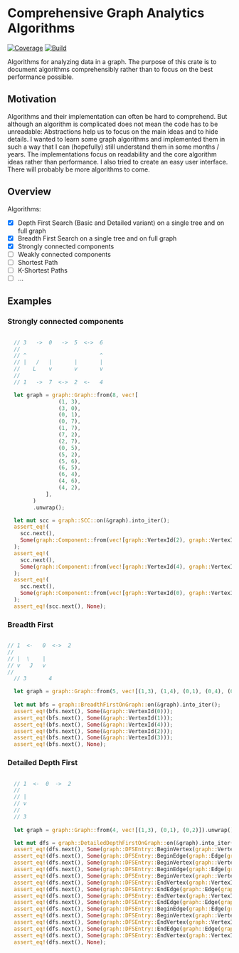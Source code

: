 # Comprehensive Graph Analytics Algorithms

[![Coverage](https://codecov.io/gh/jvolmer/graph/branch/main/graph/badge.svg)](https://codecov.io/gh/jvolmer/graph) [![Build](https://github.com/jvolmer/graph/actions/workflows/ci.yml/badge.svg)](https://github.com/jvolmer/graph/actions/workflows/ci.yml)

Algorithms for analyzing data in a graph. The purpose of this crate is to document algorithms comprehensibly rather than to focus on the best performance possible.

## Motivation

Algorithms and their implementation can often be hard to comprehend. But although an algorithm is complicated does not mean the code has to be unreadable: Abstractions help us to focus on the main ideas and to hide details. I wanted to learn some graph algorithms and implemented them in such a way that I can (hopefully) still understand them in some months / years. The implementations focus on readability and the core algorithm ideas rather than performance. I also tried to create an easy user interface. There will probably be more algorithms to come.

## Overview

Algorithms:
- [x] Depth First Search (Basic and Detailed variant) on a single tree and on full graph
- [x] Breadth First Search on a single tree and on full graph
- [x] Strongly connected components
- [ ] Weakly connected components
- [ ] Shortest Path
- [ ] K-Shortest Paths
- [ ] ...

## Examples

### Strongly connected components
```rust

  // 3   ->  0   ->  5  <->  6
  //
  // ^                       ^
  // |   /   |       |       |
  //    L    v       v       v
  //
  // 1   ->  7  <->  2  <-   4

  let graph = graph::Graph::from(8, vec![
                (1, 3),
                (3, 0),
                (0, 1),
                (0, 7),
                (1, 7),
                (7, 2),
                (2, 7),
                (0, 5),
                (5, 2),
                (5, 6),
                (6, 5),
                (6, 4),
                (4, 6),
                (4, 2),
            ],
        )
        .unwrap();

  let mut scc = graph::SCC::on(&graph).into_iter();
  assert_eq!(
    scc.next(),
    Some(graph::Component::from(vec![graph::VertexId(2), graph::VertexId(7)]))
  );
  assert_eq!(
    scc.next(),
    Some(graph::Component::from(vec![graph::VertexId(4), graph::VertexId(5), graph::VertexId(6)]))
  );
  assert_eq!(
    scc.next(),
    Some(graph::Component::from(vec![graph::VertexId(0), graph::VertexId(1), graph::VertexId(3)]))
  );
  assert_eq!(scc.next(), None);

```

### Breadth First
```rust

// 1  <-   0  <->  2
//
// |  \    |
// v   J   v
//
  // 3       4

  let graph = graph::Graph::from(5, vec![(1,3), (1,4), (0,1), (0,4), (0,2), (2,0)]).unwrap();
  
  let mut bfs = graph::BreadthFirstOnGraph::on(&graph).into_iter();
  assert_eq!(bfs.next(), Some(&graph::VertexId(0)));
  assert_eq!(bfs.next(), Some(&graph::VertexId(1)));
  assert_eq!(bfs.next(), Some(&graph::VertexId(4)));
  assert_eq!(bfs.next(), Some(&graph::VertexId(2)));
  assert_eq!(bfs.next(), Some(&graph::VertexId(3)));
  assert_eq!(bfs.next(), None);

```

### Detailed Depth First
```rust

  // 1  <-  0  ->  2
  //
  // |
  // v
  // 
  // 3
  
  let graph = graph::Graph::from(4, vec![(1,3), (0,1), (0,2)]).unwrap();

  let mut dfs = graph::DetailedDepthFirstOnGraph::on(&graph).into_iter();
  assert_eq!(dfs.next(), Some(graph::DFSEntry::BeginVertex(graph::VertexId(0))));
  assert_eq!(dfs.next(), Some(graph::DFSEntry::BeginEdge(graph::Edge(graph::VertexId(0), graph::VertexId(1)))));
  assert_eq!(dfs.next(), Some(graph::DFSEntry::BeginVertex(graph::VertexId(1))));
  assert_eq!(dfs.next(), Some(graph::DFSEntry::BeginEdge(graph::Edge(graph::VertexId(1), graph::VertexId(3)))));
  assert_eq!(dfs.next(), Some(graph::DFSEntry::BeginVertex(graph::VertexId(3))));
  assert_eq!(dfs.next(), Some(graph::DFSEntry::EndVertex(graph::VertexId(3))));
  assert_eq!(dfs.next(), Some(graph::DFSEntry::EndEdge(graph::Edge(graph::VertexId(1), graph::VertexId(3)))));
  assert_eq!(dfs.next(), Some(graph::DFSEntry::EndVertex(graph::VertexId(1))));
  assert_eq!(dfs.next(), Some(graph::DFSEntry::EndEdge(graph::Edge(graph::VertexId(0), graph::VertexId(1)))));
  assert_eq!(dfs.next(), Some(graph::DFSEntry::BeginEdge(graph::Edge(graph::VertexId(0), graph::VertexId(2)))));
  assert_eq!(dfs.next(), Some(graph::DFSEntry::BeginVertex(graph::VertexId(2))));
  assert_eq!(dfs.next(), Some(graph::DFSEntry::EndVertex(graph::VertexId(2))));
  assert_eq!(dfs.next(), Some(graph::DFSEntry::EndEdge(graph::Edge(graph::VertexId(0), graph::VertexId(2)))));
  assert_eq!(dfs.next(), Some(graph::DFSEntry::EndVertex(graph::VertexId(0))));
  assert_eq!(dfs.next(), None);
  
  ```
